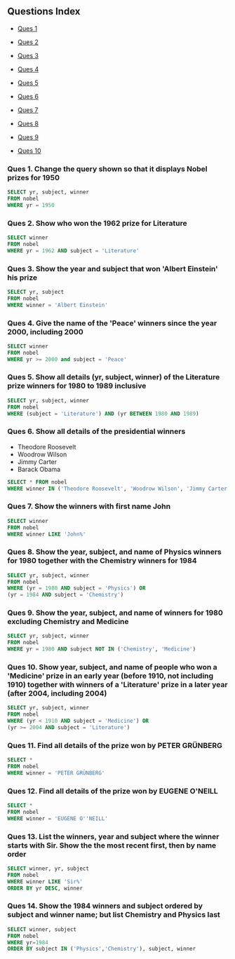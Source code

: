 ## Questions Index

* [Ques 1](#ques-1-change-the-query-shown-so-that-it-displays-nobel-prizes-for-1950)

* [Ques 2](#ques-2-show-who-won-the-1962-prize-for-literature)

* [Ques 3](#ques-3-show-the-year-and-subject-that-won-albert-einstein-his-prize)

* [Ques 4](#ques-4-give-the-name-of-the-peace-winners-since-the-year-2000-including-2000)

* [Ques 5](#ques-5-show-all-details-yr-subject-winner-of-the-literature-prize-winners-for-1980-to-1989-inclusive)

* [Ques 6](#ques-6-show-all-details-of-the-presidential-winners)

* [Ques 7](#ques-7-show-the-winners-with-first-name-john)

* [Ques 8](#ques-8-show-the-year-subject-and-name-of-physics-winners-for-1980-together-with-the-chemistry-winners-for-1984)

* [Ques 9](#ques-9-show-the-year-subject-and-name-of-winners-for-1980-excluding-chemistry-and-medicine)

* [Ques 10](#ques-10-show-year-subject-and-name-of-people-who-won-a-medicine-prize-in-an-early-year-before-1910-not-including-1910-together-with-winners-of-a-literature-prize-in-a-later-year-after-2004-including-2004)

### Ques 1. Change the query shown so that it displays Nobel prizes for 1950

```sql
SELECT yr, subject, winner
FROM nobel
WHERE yr = 1950
```

### Ques 2. Show who won the 1962 prize for Literature

```sql
SELECT winner
FROM nobel
WHERE yr = 1962 AND subject = 'Literature'
```

### Ques 3. Show the year and subject that won 'Albert Einstein' his prize

```sql
SELECT yr, subject
FROM nobel
WHERE winner = 'Albert Einstein'
```

### Ques 4. Give the name of the 'Peace' winners since the year 2000, including 2000

```sql
SELECT winner
FROM nobel
WHERE yr >= 2000 and subject = 'Peace'
```

### Ques 5. Show all details (yr, subject, winner) of the Literature prize winners for 1980 to 1989 inclusive

```sql
SELECT yr, subject, winner
FROM nobel
WHERE (subject = 'Literature') AND (yr BETWEEN 1980 AND 1989)
```

### Ques 6. Show all details of the presidential winners

* Theodore Roosevelt
* Woodrow Wilson
* Jimmy Carter
* Barack Obama

```sql
SELECT * FROM nobel
WHERE winner IN ('Theodore Roosevelt', 'Woodrow Wilson', 'Jimmy Carter', 'Barack Obama')
```

### Ques 7. Show the winners with first name John

```sql
SELECT winner
FROM nobel
WHERE winner LIKE 'John%'
```

### Ques 8. Show the year, subject, and name of Physics winners for 1980 together with the Chemistry winners for 1984

```sql
SELECT yr, subject, winner
FROM nobel
WHERE (yr = 1980 AND subject = 'Physics') OR
(yr = 1984 AND subject = 'Chemistry')
```

### Ques 9. Show the year, subject, and name of winners for 1980 excluding Chemistry and Medicine

```sql
SELECT yr, subject, winner
FROM nobel
WHERE yr = 1980 AND subject NOT IN ('Chemistry', 'Medicine')
```

### Ques 10. Show year, subject, and name of people who won a 'Medicine' prize in an early year (before 1910, not including 1910) together with winners of a 'Literature' prize in a later year (after 2004, including 2004)

```sql
SELECT yr, subject, winner
FROM nobel
WHERE (yr < 1910 AND subject = 'Medicine') OR
(yr >= 2004 AND subject = 'Literature')
```

### Ques 11. Find all details of the prize won by PETER GRÜNBERG

```sql
SELECT *
FROM nobel
WHERE winner = 'PETER GRÜNBERG'
```

### Ques 12. Find all details of the prize won by EUGENE O'NEILL

```sql
SELECT *
FROM nobel
WHERE winner = 'EUGENE O''NEILL'
```

### Ques 13. List the winners, year and subject where the winner starts with Sir. Show the the most recent first, then by name order

```sql
SELECT winner, yr, subject
FROM nobel
WHERE winner LIKE 'Sir%'
ORDER BY yr DESC, winner
```

### Ques 14. Show the 1984 winners and subject ordered by subject and winner name; but list Chemistry and Physics last

```sql
SELECT winner, subject
FROM nobel
WHERE yr=1984
ORDER BY subject IN ('Physics','Chemistry'), subject, winner
```
